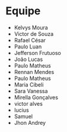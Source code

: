 # Equipe

- Kelvys Moura
- Victor de Souza
- Rafael César
- Paulo Luan
- Jefferson Frutuoso
- João Lucas
- Paulo Matheus 
- Rennan Mendes
- Paulo Matheus
- Maria Cibeli
- Sara Vanessa
- Mirella Gonçalves
- victor alves
- lucius
- Samuel
- Jhon Andrey

